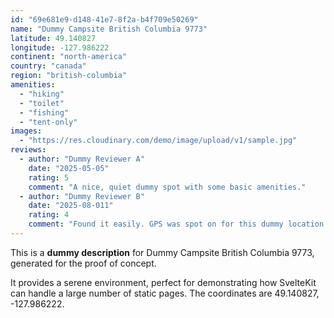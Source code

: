 ```yaml
---
id: "69e681e9-d148-41e7-8f2a-b4f709e50269"
name: "Dummy Campsite British Columbia 9773"
latitude: 49.140827
longitude: -127.986222
continent: "north-america"
country: "canada"
region: "british-columbia"
amenities:
  - "hiking"
  - "toilet"
  - "fishing"
  - "tent-only"
images:
  - "https://res.cloudinary.com/demo/image/upload/v1/sample.jpg"
reviews:
  - author: "Dummy Reviewer A"
    date: "2025-05-05"
    rating: 5
    comment: "A nice, quiet dummy spot with some basic amenities."
  - author: "Dummy Reviewer B"
    date: "2025-08-011"
    rating: 4
    comment: "Found it easily. GPS was spot on for this dummy location."
---
```


This is a **dummy description** for Dummy Campsite British Columbia 9773, generated for the proof of concept.

It provides a serene environment, perfect for demonstrating how SvelteKit can handle a large number of static pages. The coordinates are 49.140827, -127.986222.
